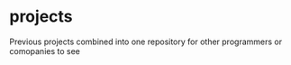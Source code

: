 # projects
Previous projects combined into one repository for other programmers or comopanies to see

